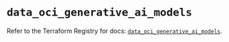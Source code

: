 # `data_oci_generative_ai_models`

Refer to the Terraform Registry for docs: [`data_oci_generative_ai_models`](https://registry.terraform.io/providers/oracle/oci/6.18.0/docs/data-sources/generative_ai_models).
